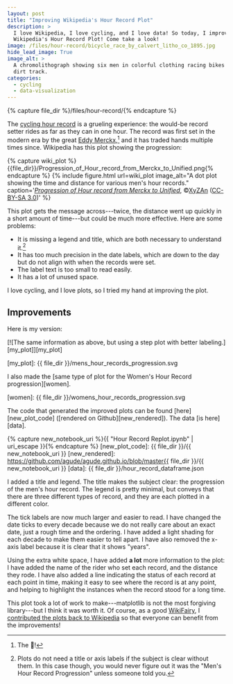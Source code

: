 ```yaml
---
layout: post
title: "Improving Wikipedia's Hour Record Plot"
description: >
  I love Wikipedia, I love cycling, and I love data! So today, I improve
  Wikipedia's Hour Record Plot! Come take a look!
image: /files/hour-record/bicycle_race_by_calvert_litho_co_1895.jpg
hide_lead_image: True
image_alt: >
  A chromolithograph showing six men in colorful clothing racing bikes on a
  dirt track.
categories:
  - cycling
  - data-visualization
---
```


{% capture file_dir %}/files/hour-record/{% endcapture %}

The [cycling hour record][hour_record] is a grueling experience: the would-be
record setter rides as far as they can in one hour. The record was first set
in the modern era by the great [Eddy Merckx][merckx],[^goat] and it has traded
hands multiple times since. Wikipedia has this plot showing the progression:

[hour_record]: https://en.wikipedia.org/wiki/Hour_record
[merckx]: https://en.wikipedia.org/wiki/Eddy_Merckx
[^goat]: The 🐐!

{% capture wiki_plot %}{{file_dir}}/Progression_of_Hour_record_from_Merckx_to_Unified.png{% endcapture %}
{% include figure.html
  url=wiki_plot
  image_alt="A dot plot showing the time and distance for various men's hour records."
  caption='<a
  href="https://en.wikipedia.org/wiki/File:Progression_of_Hour_record_from_Merckx_to_Unified.png"><em>Progression
  of Hour record from Merckx to Unified</em></a>, ©<a
  href="https://en.wikipedia.org/wiki/User:XyZAn">XyZAn</a> (<a
  href="https://creativecommons.org/licenses/by-sa/3.0/deed.en">CC-BY-SA
  3.0</a>)'
%}

This plot gets the message across---twice, the distance went up quickly in a short
amount of time---but could be much more effective. Here are some
problems:

- It is missing a legend and title, which are both necessary to understand it.[^plot]
- It has too much precision in the date labels, which are down to the day but do
  not align with when the records were set.
- The label text is too small to read easily.
- It has a lot of unused space.

[^plot]: Plots do not need a title or axis labels if the subject is clear without them. In this case though, you would never figure out it was the "Men's Hour Record Progression" unless someone told you.

I love cycling, and I love plots, so I tried my hand at improving the plot.

## Improvements

Here is my version:

[![The same information as above, but using a step plot with better labeling.][my_plot]][my_plot]

[my_plot]: {{ file_dir }}/mens_hour_records_progression.svg

I also made the [same type of plot for the Women's Hour Record progression][women].

[women]: {{ file_dir }}/womens_hour_records_progression.svg

The code that generated the improved plots can be found [here][new_plot_code]
([rendered on Github][new_rendered]). The data [is here][data].

{% capture new_notebook_uri %}{{ "Hour Record Replot.ipynb" | uri_escape }}{% endcapture %}
[new_plot_code]: {{ file_dir }}/{{ new_notebook_uri }}
[new_rendered]: https://github.com/agude/agude.github.io/blob/master{{ file_dir }}/{{ new_notebook_uri }}
[data]: {{ file_dir }}/hour_record_dataframe.json

I added a title and legend. The title makes the subject clear: the progression
of the men's hour record. The legend is pretty minimal, but conveys that there
are three different types of record, and they are each plotted in a different
color.

The tick labels are now much larger and easier to read. I have changed the
date ticks to every decade because we do not really care about an exact date,
just a rough time and the ordering. I have added a light shading for each
decade to make them easier to tell apart. I have also removed the x-axis label
because it is clear that it shows "years".

Using the extra white space, I have added **a lot** more information to the
plot: I have added the name of the rider who set each record, and the distance
they rode. I have also added a line indicating the status of each record at
each point in time, making it easy to see where the record is at any point,
and helping to highlight the instances when the record stood for a long time.

This plot took a lot of work to make---matplotlib is not the most forgiving
library---but I think it was worth it. Of course, as a good [WikiFairy][wf], I
[contributed the plots back to Wikipedia][plot_link] so that everyone can
benefit from the improvements!

[wf]: https://en.wikipedia.org/wiki/Wikipedia:WikiFairy
[plot_link]: https://en.wikipedia.org/w/index.php?title=Hour_record&oldid=903869466#Statistics
